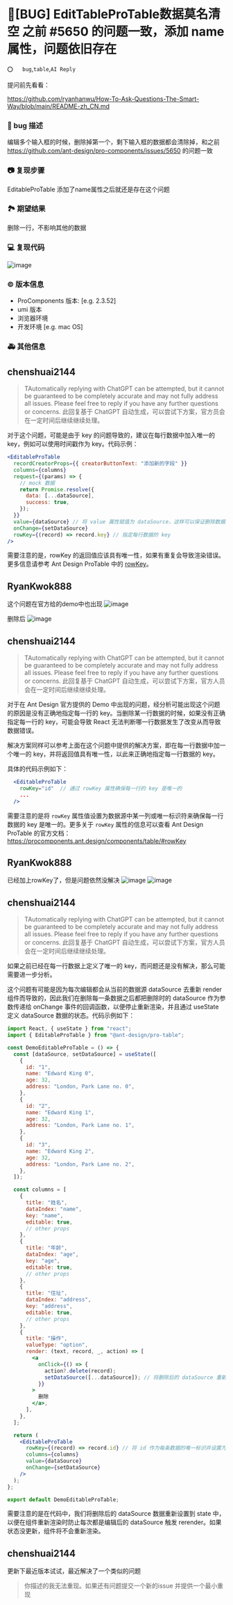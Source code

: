 # 🐛[BUG] EditTableProTable数据莫名清空 之前 #5650 的问题一致，添加 name属性，问题依旧存在

`⭕️   bug`,`table`,`AI Reply`

提问前先看看：

https://github.com/ryanhanwu/How-To-Ask-Questions-The-Smart-Way/blob/main/README-zh_CN.md

### 🐛 bug 描述

编辑多个输入框的时候，删除掉第一个，剩下输入框的数据都会清除掉，和之前 https://github.com/ant-design/pro-components/issues/5650 的问题一致

### 📷 复现步骤

EditableProTable 添加了name属性之后就还是存在这个问题

### 🏞 期望结果

删除一行，不影响其他的数据

### 💻 复现代码

![image](https://user-images.githubusercontent.com/48540122/216265324-7035568d-87cd-420d-aceb-b06164052125.png)

### © 版本信息

- ProComponents 版本: [e.g. 2.3.52]
- umi 版本
- 浏览器环境
- 开发环境 [e.g. mac OS]

### 🚑 其他信息

## chenshuai2144

> TAutomatically replying with ChatGPT can be attempted, but it cannot be guaranteed to be completely accurate and may not fully address all issues. Please feel free to reply if you have any further questions or concerns.
> 此回复基于 ChatGPT 自动生成，可以尝试下方案，官方员会在一定时间后继续继续处理。

对于这个问题，可能是由于 key 的问题导致的，建议在每行数据中加入唯一的 key，例如可以使用时间戳作为 key。代码示例：

```jsx
<EditableProTable
  recordCreatorProps={{ creatorButtonText: "添加新的字段" }}
  columns={columns}
  request={(params) => {
    // mock 数据
    return Promise.resolve({
      data: [...dataSource],
      success: true,
    });
  }}
  value={dataSource} // 将 value 属性赋值为 dataSource，这样可以保证删除数据后重新渲染时可以保留数据
  onChange={setDataSource}
  rowKey={(record) => record.key} // 指定每行数据的 key
/>
```

需要注意的是，rowKey 的返回值应该具有唯一性，如果有重复会导致渲染错误。更多信息请参考 Ant Design ProTable 中的 [rowKey](https://procomponents.ant.design/components/table/)。

## RyanKwok888

这个问题在官方给的demo中也出现
![image](https://user-images.githubusercontent.com/23159401/223305450-f9fe9d30-31e7-4ae7-9837-854864912b38.png)

删除后
![image](https://user-images.githubusercontent.com/23159401/223305579-71c27494-0bb3-4c43-83c7-999feac3dcf3.png)

## chenshuai2144

> TAutomatically replying with ChatGPT can be attempted, but it cannot be guaranteed to be completely accurate and may not fully address all issues. Please feel free to reply if you have any further questions or concerns.
> 此回复基于 ChatGPT 自动生成，可以尝试下方案，官方人员会在一定时间后继续继续处理。

对于在 Ant Design 官方提供的 Demo 中出现的问题，经分析可能出现这个问题的原因是没有正确地指定每一行的 key。当删除某一行数据的时候，如果没有正确指定每一行的 key，可能会导致 React 无法判断哪一行数据发生了改变从而导致数据错误。

解决方案同样可以参考上面在这个问题中提供的解决方案，即在每一行数据中加一个唯一的 key，并将返回值具有唯一性，以此来正确地指定每一行数据的 key。

具体的代码示例如下：

```jsx
  <EditableProTable
    rowKey="id"  // 通过 rowKey 属性确保每一行的 key 是唯一的
    ...
  />
```

需要注意的是将 `rowKey` 属性值设置为数据源中某一列或唯一标识符来确保每一行数据的 key 是唯一的。更多关于 `rowKey` 属性的信息可以查看 Ant Design ProTable 的官方文档：https://procomponents.ant.design/components/table/#rowKey

## RyanKwok888

已经加上rowKey了，但是问题依然没解决
![image](https://user-images.githubusercontent.com/23159401/223311566-6787938a-2871-45db-be0f-b0e3a8529503.png)
![image](https://user-images.githubusercontent.com/23159401/223311636-fc8e72b5-b456-4827-a4a3-9fa55e9db7fa.png)

## chenshuai2144

> TAutomatically replying with ChatGPT can be attempted, but it cannot be guaranteed to be completely accurate and may not fully address all issues. Please feel free to reply if you have any further questions or concerns.
> 此回复基于 ChatGPT 自动生成，可以尝试下方案，官方人员会在一定时间后继续继续处理。

如果之前已经在每一行数据上定义了唯一的 key，而问题还是没有解决，那么可能需要进一步分析。

这个问题有可能是因为每次编辑都会从当前的数据源 dataSource 去重新 render 组件而导致的，因此我们在删除每一条数据之后都把删除时的 dataSource 作为参数传递给 onChange 事件的回调函数，以便停止重新渲染，并且通过 useState 定义 dataSource 数据的状态。代码示例如下：

```jsx
import React, { useState } from "react";
import { EditableProTable } from "@ant-design/pro-table";

const DemoEditableProTable = () => {
  const [dataSource, setDataSource] = useState([
    {
      id: "1",
      name: "Edward King 0",
      age: 32,
      address: "London, Park Lane no. 0",
    },
    {
      id: "2",
      name: "Edward King 1",
      age: 32,
      address: "London, Park Lane no. 1",
    },
    {
      id: "3",
      name: "Edward King 2",
      age: 32,
      address: "London, Park Lane no. 2",
    },
  ]);

  const columns = [
    {
      title: "姓名",
      dataIndex: "name",
      key: "name",
      editable: true,
      // other props
    },
    {
      title: "年龄",
      dataIndex: "age",
      key: "age",
      editable: true,
      // other props
    },
    {
      title: "住址",
      dataIndex: "address",
      key: "address",
      editable: true,
      // other props
    },
    {
      title: "操作",
      valueType: "option",
      render: (text, record, _, action) => [
        <a
          onClick={() => {
            action?.delete(record);
            setDataSource([...dataSource]); // 将删除后的 dataSource 重新赋值给 state，使组件停止重新渲染
          }}
        >
          删除
        </a>,
      ],
    },
  ];

  return (
    <EditableProTable
      rowKey={(record) => record.id} // 将 id 作为每条数据的唯一标识并设置为 rowKey
      columns={columns}
      value={dataSource}
      onChange={setDataSource}
    />
  );
};

export default DemoEditableProTable;
```

需要注意的是在代码中，我们将删除后的 dataSource 数据重新设置到 state 中，以便在组件重新渲染时防止每次都是编辑后的 dataSource 触发 rerender。如果状态没更新，组件将不会重新渲染。

## chenshuai2144

更新下最近版本试试，最近解决了一个类似的问题

> 你描述的我无法重现。如果还有问题提交一个新的issue 并提供一个最小重现
